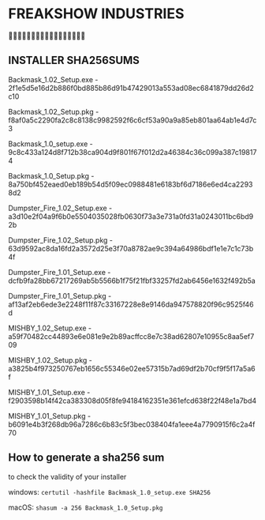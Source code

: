 # FREAKSHOW INDUSTRIES
👻👻👻👻👻👻👻👻👻👻👻👻👻👻👻👻👻
## INSTALLER SHA256SUMS
Backmask_1.02_Setup.exe - 2f1e5d5e16d2b886f0bd885b86d91b47429013a553ad08ec6841879dd26d2c10

Backmask_1.02_Setup.pkg - f8af0a5c2290fa2c8c8138c9982592f6c6cf53a90a9a85eb801aa64ab1e4d7c3

Backmask_1.0_setup.exe - 9c8c433a124d8f712b38ca904d9f801f67f012d2a46384c36c099a387c198174

Backmask_1.0_Setup.pkg - 8a750bf452eaed0eb189b54d5f09ec0988481e6183bf6d7186e6ed4ca22938d2

Dumpster_Fire_1.02_Setup.exe - a3d10e2f04a9f6b0e5504035028fb0630f73a3e731a0fd31a0243011bc6bd92b

Dumpster_Fire_1.02_Setup.pkg - 63d9592ac8da16fd2a3572d25e3f70a8782ae9c394a64986bdf1e1e7c1c73b4f

Dumpster_Fire_1.01_Setup.exe - dcfb9fa28bb67217269ab5b5566b1f75f21fbf33257fd2ab6456e1632f492b5a

Dumpster_Fire_1.01_Setup.pkg - af13af2eb6ede3e2248f11f87c33167228e8e9146da947578820f96c9525f46d

MISHBY_1.02_Setup.exe - a59f70482cc44893e6e081e9e2b89acffcc8e7c38ad62807e10955c8aa5ef709

MISHBY_1.02_Setup.pkg - a3825b4f973250767eb1656c55346e02ee57315b7ad69df2b70cf9f5f17a5a6f

MISHBY_1.01_Setup.exe - f2903598b14f42ca383308d05f8fe94184162351e361efcd638f22f48e1a7bd4

MISHBY_1.01_Setup.pkg - b6091e4b3f268db96a7286c6b83c5f3bec038404fa1eee4a7790915f6c2a4f70



## How to generate a sha256 sum
to check the validity of your installer

windows: `certutil -hashfile Backmask_1.0_setup.exe SHA256`

macOS: `shasum -a 256 Backmask_1.0_Setup.pkg`
